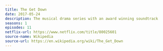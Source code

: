 ```yaml
---
title: The Get Down
date: 2017-05-24
description: The musical drama series with an award winning soundtrack was cancelled after just one season. 
seasons: 1
episodes: 11
netflix-url: https://www.netflix.com/title/80025601
source-name: Wikipedia  
source-url: https://en.wikipedia.org/wiki/The_Get_Down
---
```


